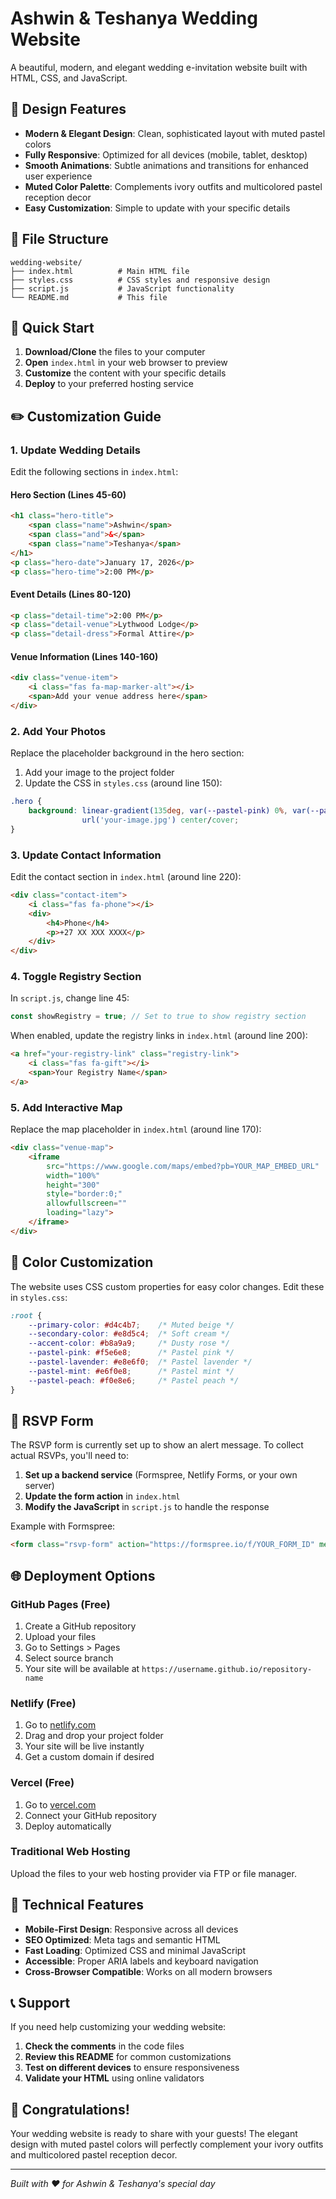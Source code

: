 # Ashwin & Teshanya Wedding Website

A beautiful, modern, and elegant wedding e-invitation website built with HTML, CSS, and JavaScript.

## 🎨 Design Features

- **Modern & Elegant Design**: Clean, sophisticated layout with muted pastel colors
- **Fully Responsive**: Optimized for all devices (mobile, tablet, desktop)
- **Smooth Animations**: Subtle animations and transitions for enhanced user experience
- **Muted Color Palette**: Complements ivory outfits and multicolored pastel reception decor
- **Easy Customization**: Simple to update with your specific details

## 📁 File Structure

```
wedding-website/
├── index.html          # Main HTML file
├── styles.css          # CSS styles and responsive design
├── script.js           # JavaScript functionality
└── README.md           # This file
```

## 🚀 Quick Start

1. **Download/Clone** the files to your computer
2. **Open** `index.html` in your web browser to preview
3. **Customize** the content with your specific details
4. **Deploy** to your preferred hosting service

## ✏️ Customization Guide

### 1. Update Wedding Details

Edit the following sections in `index.html`:

#### Hero Section (Lines 45-60)
```html
<h1 class="hero-title">
    <span class="name">Ashwin</span>
    <span class="and">&</span>
    <span class="name">Teshanya</span>
</h1>
<p class="hero-date">January 17, 2026</p>
<p class="hero-time">2:00 PM</p>
```

#### Event Details (Lines 80-120)
```html
<p class="detail-time">2:00 PM</p>
<p class="detail-venue">Lythwood Lodge</p>
<p class="detail-dress">Formal Attire</p>
```

#### Venue Information (Lines 140-160)
```html
<div class="venue-item">
    <i class="fas fa-map-marker-alt"></i>
    <span>Add your venue address here</span>
</div>
```

### 2. Add Your Photos

Replace the placeholder background in the hero section:

1. Add your image to the project folder
2. Update the CSS in `styles.css` (around line 150):
```css
.hero {
    background: linear-gradient(135deg, var(--pastel-pink) 0%, var(--pastel-lavender) 50%, var(--pastel-mint) 100%),
                url('your-image.jpg') center/cover;
}
```

### 3. Update Contact Information

Edit the contact section in `index.html` (around line 220):
```html
<div class="contact-item">
    <i class="fas fa-phone"></i>
    <div>
        <h4>Phone</h4>
        <p>+27 XX XXX XXXX</p>
    </div>
</div>
```

### 4. Toggle Registry Section

In `script.js`, change line 45:
```javascript
const showRegistry = true; // Set to true to show registry section
```

When enabled, update the registry links in `index.html` (around line 200):
```html
<a href="your-registry-link" class="registry-link">
    <i class="fas fa-gift"></i>
    <span>Your Registry Name</span>
</a>
```

### 5. Add Interactive Map

Replace the map placeholder in `index.html` (around line 170):
```html
<div class="venue-map">
    <iframe 
        src="https://www.google.com/maps/embed?pb=YOUR_MAP_EMBED_URL"
        width="100%" 
        height="300" 
        style="border:0;" 
        allowfullscreen="" 
        loading="lazy">
    </iframe>
</div>
```

## 🎨 Color Customization

The website uses CSS custom properties for easy color changes. Edit these in `styles.css`:

```css
:root {
    --primary-color: #d4c4b7;    /* Muted beige */
    --secondary-color: #e8d5c4;  /* Soft cream */
    --accent-color: #b8a9a9;     /* Dusty rose */
    --pastel-pink: #f5e6e8;      /* Pastel pink */
    --pastel-lavender: #e8e6f0;  /* Pastel lavender */
    --pastel-mint: #e6f0e8;      /* Pastel mint */
    --pastel-peach: #f0e8e6;     /* Pastel peach */
}
```

## 📱 RSVP Form

The RSVP form is currently set up to show an alert message. To collect actual RSVPs, you'll need to:

1. **Set up a backend service** (Formspree, Netlify Forms, or your own server)
2. **Update the form action** in `index.html`
3. **Modify the JavaScript** in `script.js` to handle the response

Example with Formspree:
```html
<form class="rsvp-form" action="https://formspree.io/f/YOUR_FORM_ID" method="POST">
```

## 🌐 Deployment Options

### GitHub Pages (Free)
1. Create a GitHub repository
2. Upload your files
3. Go to Settings > Pages
4. Select source branch
5. Your site will be available at `https://username.github.io/repository-name`

### Netlify (Free)
1. Go to [netlify.com](https://netlify.com)
2. Drag and drop your project folder
3. Your site will be live instantly
4. Get a custom domain if desired

### Vercel (Free)
1. Go to [vercel.com](https://vercel.com)
2. Connect your GitHub repository
3. Deploy automatically

### Traditional Web Hosting
Upload the files to your web hosting provider via FTP or file manager.

## 🔧 Technical Features

- **Mobile-First Design**: Responsive across all devices
- **SEO Optimized**: Meta tags and semantic HTML
- **Fast Loading**: Optimized CSS and minimal JavaScript
- **Accessible**: Proper ARIA labels and keyboard navigation
- **Cross-Browser Compatible**: Works on all modern browsers

## 📞 Support

If you need help customizing your wedding website:

1. **Check the comments** in the code files
2. **Review this README** for common customizations
3. **Test on different devices** to ensure responsiveness
4. **Validate your HTML** using online validators

## 🎉 Congratulations!

Your wedding website is ready to share with your guests! The elegant design with muted pastel colors will perfectly complement your ivory outfits and multicolored pastel reception decor.

---

*Built with ❤️ for Ashwin & Teshanya's special day* 